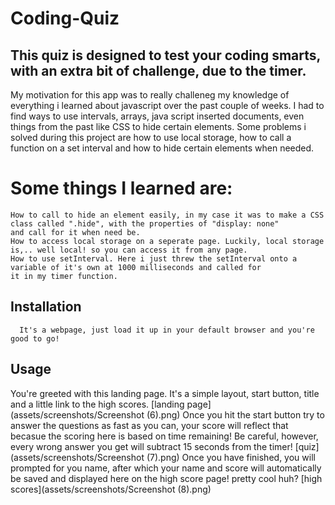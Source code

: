 # Coding-Quiz

## This quiz is designed to test your coding smarts, with an extra bit of challenge, due to the timer.

  My motivation for this app was to really challeneg my knowledge of everything i learned about javascript over the past couple of weeks.
  I had to find ways to use intervals, arrays, java script inserted documents, even things from the past like CSS to hide certain elements.
  Some problems i solved during this project are how to use local storage, how to call a function on a set interval and how to hide
  certain elements when needed.
  
 # Some things I learned are:
    How to call to hide an element easily, in my case it was to make a CSS class called ".hide", with the properties of "display: none"
    and call for it when need be.
    How to access local storage on a seperate page. Luckily, local storage is,.. well local! so you can access it from any page.
    How to use setInterval. Here i just threw the setInterval onto a variable of it's own at 1000 milliseconds and called for
    it in my timer function.
    
  ## Installation
      It's a webpage, just load it up in your default browser and you're good to go!
      
  ## Usage
  You're greeted with this landing page. It's a simple layout, start button, title and a little link to the high scores.
  [landing page](assets/screenshots/Screenshot (6).png)
  Once you hit the start button try to answer the questions as fast as you can, your score will reflect that becasue the scoring here
  is based on time remaining! Be careful, however, every wrong answer you get will subtract 15 seconds from the timer!
  [quiz](assets/screenshots/Screenshot (7).png)
  Once you have finished, you will prompted for you name, after which your name and score will automatically be saved and displayed here on the high score page! pretty cool huh?
  [high scores](assets/screenshots/Screenshot (8).png)
